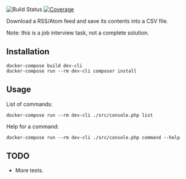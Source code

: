 ![Build Status][build-badge]
[![Coverage][coverage-badge]][coverage-url]

[build-badge]: https://github.com/pawel-slowik/rss-csv/workflows/tests/badge.svg
[coverage-badge]: https://codecov.io/gh/pawel-slowik/rss-csv/branch/master/graph/badge.svg
[coverage-url]: https://codecov.io/gh/pawel-slowik/rss-csv

Download a RSS/Atom feed and save its contents into a CSV file.

Note: this is a job interview task, not a complete solution.

## Installation

	docker-compose build dev-cli
	docker-compose run --rm dev-cli composer install

## Usage

List of commands:

	docker-compose run --rm dev-cli ./src/console.php list

Help for a command:

	docker-compose run --rm dev-cli ./src/console.php command --help

## TODO

- More tests.

